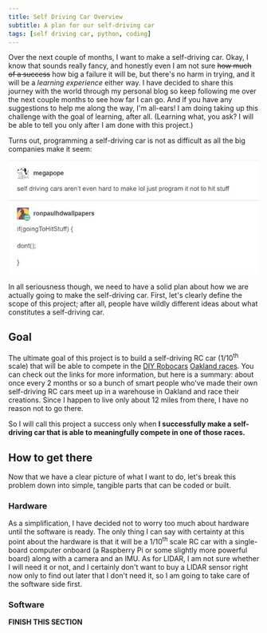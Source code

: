 ```yaml
---
title: Self Driving Car Overview
subtitle: A plan for our self-driving car
tags: [self driving car, python, coding]
---
```

Over the next couple of months, I want to make a self-driving car. Okay, I know that sounds really fancy,
and honestly even I am not sure ~~how much of a success~~ how big a failure it will be, but there's no harm
in trying, and it will be a _learning experience_ either way. I have decided to share this journey with the
world through my personal blog so keep following me over the next couple months to see how far I can go. And
if you have any suggestions to help me along the way, I'm all-ears! I am doing taking up this challenge with
the goal of learning, after all. (Learning what, you ask? I will be able to tell you only after I am done
with this project.)

Turns out, programming a self-driving car is not as difficult as all the big companies make it seem:

![Self driving car programming](/img/self_driving_car_programming.jpg)

In all seriousness though, we need to have a solid plan about how we are actually going to make the self-driving
car. First, let's clearly define the scope of this project; after all, people have wildly different ideas about
what constitutes a self-driving car.

## Goal

The ultimate goal of this project is to build a self-driving RC car (1/10<sup>th</sup> scale) that will be able to compete in
the [DIY Robocars](https://diyrobocars.com/) [Oakland races](https://diyrobocars.com/diy-robocar-races-110th-and-116th/).
You can check out the links for more information, but here is a summary: about once every 2 months or so a bunch
of smart people who've made their own self-driving RC cars meet up in a warehouse in Oakland and race their
creations. Since I happen to live only about 12 miles from there, I have no reason not to go there.

So I will call this project a success only when **I successfully make a self-driving car that is
able to meaningfully compete in one of those races.**

## How to get there

Now that we have a clear picture of what I want to do, let's break this problem down into simple, tangible parts
that can be coded or built.

### Hardware

As a simplification, I have decided not to worry too much about hardware until the software is ready. The only
thing I can say with certainty at this point about the hardware is that it will be a 1/10<sup>th</sup> scale
RC car with a single-board computer onboard (a Raspberry Pi or some slightly more powerful board) along with
a camera and an IMU. As for LIDAR, I am not sure whether I will need it or not, and I certainly don't want to
buy a LIDAR sensor right now only to find out later that I don't need it, so I am going to take care of the
software side first.

### Software

**FINISH THIS SECTION**
